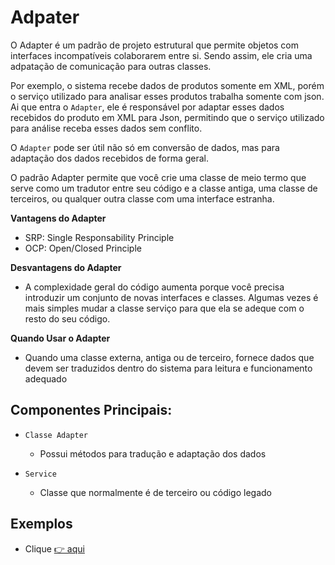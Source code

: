 # Adpater
O Adapter é um padrão de projeto estrutural que permite objetos com interfaces incompatíveis colaborarem entre si. Sendo assim, ele cria uma adpatação de comunicação para outras classes.

Por exemplo, o sistema recebe dados de produtos somente em XML, porém o serviço utilizado para analisar esses produtos trabalha somente com json. Ai que entra o `Adapter`, ele é responsável por adaptar esses dados recebidos do produto em XML para Json, permitindo que o serviço utilizado para análise receba esses dados sem conflito.

O `Adapter` pode ser útil não só em conversão de dados, mas para adaptação dos dados recebidos de forma geral.

O padrão Adapter permite que você crie uma classe de meio termo que serve como um tradutor entre seu código e a classe antiga, uma classe de terceiros, ou qualquer outra classe com uma interface estranha.

**Vantagens do Adapter**
- SRP: Single Responsability Principle
- OCP: Open/Closed Principle

**Desvantagens do Adapter**
- A complexidade geral do código aumenta porque você precisa introduzir um conjunto de novas interfaces e classes. Algumas vezes é mais simples mudar a classe serviço para que ela se adeque com o resto do seu código.

**Quando Usar o Adapter**
- Quando uma classe externa, antiga ou de terceiro, fornece dados que devem ser traduzidos dentro do sistema para leitura e funcionamento adequado

## Componentes Principais:
- `Classe Adapter`
    - Possui métodos para tradução e adaptação dos dados

- `Service`
    - Classe que normalmente é de terceiro ou código legado

## Exemplos
- Clique [👉 aqui](https://github.com/ThomasNicholas21/EstudoPython/blob/master/estudos/designpatterns/structural/adapter)
